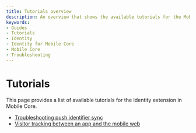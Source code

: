 ```yaml
---
title: Tutorials overview
description: An overview that shows the available tutorials for the Mobile Core Identity extension.
keywords:
- Guides
- Tutorials
- Identity
- Identity for Mobile Core
- Mobile Core
- Troubleshooting
---
```


# Tutorials

This page provides a list of available tutorials for the Identity extension in Mobile Core.

* [Troubleshooting push identifier sync](./push-sync.md)
* [Visitor tracking between an app and the mobile web](./id-sharing.md)
